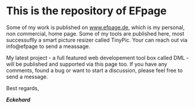 # This is the repository of EFpage

Some of my work is published on www.efpage.de, which is my personal, non commercial, home page. Some of my tools are published here, most successuflly a smart picture resizer called TinyPic. Your can reach out via info@efpage to send a meassage.

My latest project - a full featured web developement tool box called DML - will be published and supported via this page too. If you have any comments, found a bug or want to start a discussion, please feel free to send a message.

Best regards,

<i><b>Eckehard</b></i>
